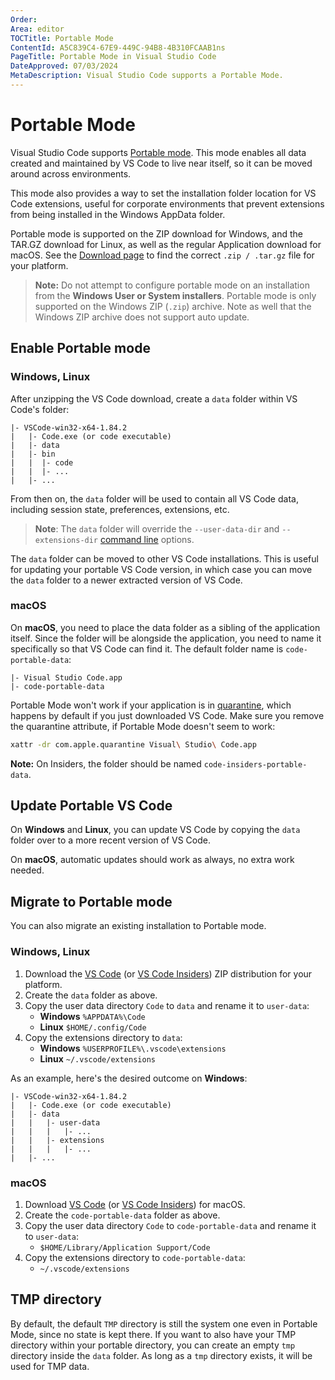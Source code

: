 ```yaml
---
Order:
Area: editor
TOCTitle: Portable Mode
ContentId: A5C839C4-67E9-449C-94B8-4B310FCAAB1ns
PageTitle: Portable Mode in Visual Studio Code
DateApproved: 07/03/2024
MetaDescription: Visual Studio Code supports a Portable Mode.
---
```

# Portable Mode

Visual Studio Code supports [Portable mode](https://en.wikipedia.org/wiki/Portable_application). This mode enables all data created and maintained by VS Code to live near itself, so it can be moved around across environments.

This mode also provides a way to set the installation folder location for VS Code extensions, useful for corporate environments that prevent extensions from being installed in the Windows AppData folder.

Portable mode is supported on the ZIP download for Windows, and the TAR.GZ download for Linux, as well as the regular Application download for macOS. See the [Download page](/download) to find the correct `.zip / .tar.gz` file for your platform.

> **Note:** Do not attempt to configure portable mode on an installation from the **Windows User or System installers**. Portable mode is only supported on the Windows ZIP (`.zip`) archive. Note as well that the Windows ZIP archive does not support auto update.

## Enable Portable mode

### Windows, Linux

After unzipping the VS Code download, create a `data` folder within VS Code's folder:

```
|- VSCode-win32-x64-1.84.2
|   |- Code.exe (or code executable)
|   |- data
|   |- bin
|   |  |- code
|   |  |- ...
|   |- ...
```

From then on, the `data` folder will be used to contain all VS Code data, including session state, preferences, extensions, etc.

>**Note**: The `data` folder will override the `--user-data-dir` and `--extensions-dir` [command line](/docs/editor/command-line.md#advanced-cli-options) options.

The `data` folder can be moved to other VS Code installations. This is useful for updating your portable VS Code version, in which case you can move the `data` folder to a newer extracted version of VS Code.

### macOS

On **macOS**, you need to place the data folder as a sibling of the application itself. Since the folder will be alongside the application, you need to name it specifically so that VS Code can find it. The default folder name is `code-portable-data`:

```
|- Visual Studio Code.app
|- code-portable-data
```

Portable Mode won't work if your application is in [quarantine](https://apple.stackexchange.com/a/104875), which happens by default if you just downloaded VS Code. Make sure you remove the quarantine attribute, if Portable Mode doesn't seem to work:

```bash
xattr -dr com.apple.quarantine Visual\ Studio\ Code.app
```

**Note:** On Insiders, the folder should be named `code-insiders-portable-data`.

## Update Portable VS Code

On **Windows** and **Linux**, you can update VS Code by copying the `data` folder over to a more recent version of VS Code.

On **macOS**, automatic updates should work as always, no extra work needed.

## Migrate to Portable mode

You can also migrate an existing installation to Portable mode.

### Windows, Linux

1. Download the [VS Code](/download) (or [VS Code Insiders](/insiders)) ZIP distribution for your platform.
2. Create the `data` folder as above.
3. Copy the user data directory `Code` to `data` and rename it to `user-data`:
    * **Windows** `%APPDATA%\Code`
    * **Linux** `$HOME/.config/Code`
4. Copy the extensions directory to `data`:
    * **Windows** `%USERPROFILE%\.vscode\extensions`
    * **Linux** `~/.vscode/extensions`

As an example, here's the desired outcome on **Windows**:

```
|- VSCode-win32-x64-1.84.2
|   |- Code.exe (or code executable)
|   |- data
|   |   |- user-data
|   |   |   |- ...
|   |   |- extensions
|   |   |   |- ...
|   |- ...
```

### macOS

1. Download [VS Code](/download) (or [VS Code Insiders](/insiders)) for macOS.
2. Create the `code-portable-data` folder as above.
3. Copy the user data directory `Code` to `code-portable-data` and rename it to `user-data`:
    * `$HOME/Library/Application Support/Code`
4. Copy the extensions directory to `code-portable-data`:
    * `~/.vscode/extensions`

## TMP directory

By default, the default `TMP` directory is still the system one even in Portable Mode, since no state is kept there. If you want to also have your TMP directory within your portable directory, you can create an empty `tmp` directory inside the `data` folder. As long as a `tmp` directory exists, it will be used for TMP data.
